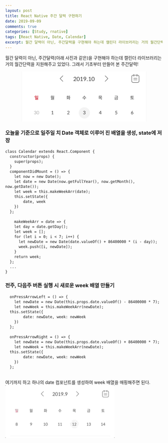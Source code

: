 ```yaml
---
layout: post
title: React Native 주간 달력 구현하기
date: 2019-09-09
comments: true
categories: [Study, rnative]
tags: [React Native, Date, Calendar]
excerpt: 월간 달력이 아닌, 주간달력을 구현해야 하는데 캘린더 라이브러리는 거의 월간단력을 지원해주고 있었다. 그래서 기초부터 아예 만들어버린 주간달력!
---
```


월간 달력이 아닌, 주간달력(아래 사진과 같은)을 구현해야 하는데 캘린더 라이브러리는 거의 월간단력을 지원해주고 있었다. 그래서 기초부터 만들어 본 주간달력!

<div style="display: flex; justify-content: center; margin:10px 0">
<img src="/images/calendar_week_view.png" alt="calendar_week_view" width="400em">
</div>

### 오늘을 기준으로 일주일 치 Date 객체로 이루어 진 배열을 생성, state에 저장

```react
class Calendar extends React.Component {
  constructor(props) {
    super(props);
  }
  componentDidMount = () => {
    let now = new Date();
    let date = new Date(now.getFullYear(), now.getMonth(), now.getDate());
    let week = this.makeWeekArr(date);
    this.setState({
        date, week
    })
  };

    makeWeekArr = date => {
    let day = date.getDay();
    let week = [];
    for (let i = 0; i < 7; i++) {
      let newDate = new Date(date.valueOf() + 86400000 * (i - day));
      week.push([i, newDate]);
    }
    return week;
  };
  ...
}
```

### 전주, 다음주 버튼 실행 시 새로운 week 배열 만들기

```react
  onPressArrowLeft = () => {
    let newDate = new Date(this.props.date.valueOf() - 86400000 * 7);
    let newWeek = this.makeWeekArr(newDate);
  this.setState({
        date: newDate, week: newWeek
    })
  };

  onPressArrowRight = () => {
    let newDate = new Date(this.props.date.valueOf() + 86400000 * 7);
    let newWeek = this.makeWeekArr(newDate);
  this.setState({
        date: newDate, week: newWeek
    })
  };
```

<br>
여기까지 하고 하나의 date 컴포넌트를 생성하여 week 배열을 매핑해주면 된다.

<div class='simulContainer'>
<img class='simulImg' src="/images/calendar_gif.gif" alt="fetch-demo-gif" width="350em"  style='margin-right:30px;' />
</div>
